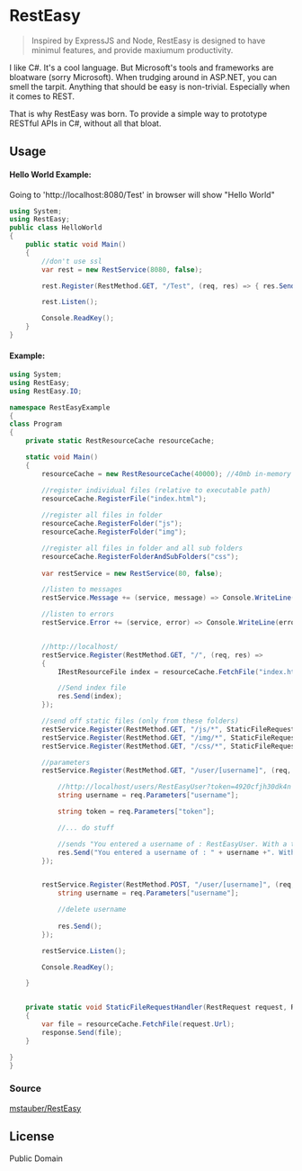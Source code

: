 # RestEasy

> Inspired by ExpressJS and Node, RestEasy is designed to have minimul features, and provide maxiumum productivity.

I like C#. It's a cool language. But Microsoft's tools and frameworks are bloatware (sorry Microsoft). When trudging around in ASP.NET, you can smell the tarpit. Anything that should be easy is non-trivial. Especially when it comes to REST.

That is why RestEasy was born. To provide a simple way to prototype RESTful APIs in C#, without all that bloat.

## Usage

#### Hello World Example:
Going to 'http://localhost:8080/Test' in browser will show "Hello World"

```c#
using System;
using RestEasy;
public class HelloWorld
{
    public static void Main()
    {
        //don't use ssl
        var rest = new RestService(8080, false);

        rest.Register(RestMethod.GET, "/Test", (req, res) => { res.Send("Hello World"); });

        rest.Listen();

        Console.ReadKey();
    }
}
```

#### Example:

```c#
using System;
using RestEasy;
using RestEasy.IO;

namespace RestEasyExample
{
class Program
{
    private static RestResourceCache resourceCache;

    static void Main()
    {
        resourceCache = new RestResourceCache(40000); //40mb in-memory cache

        //register individual files (relative to executable path)
        resourceCache.RegisterFile("index.html");
        
        //register all files in folder
        resourceCache.RegisterFolder("js");
        resourceCache.RegisterFolder("img");

        //register all files in folder and all sub folders
        resourceCache.RegisterFolderAndSubFolders("css");
        
        var restService = new RestService(80, false);

        //listen to messages
        restService.Message += (service, message) => Console.WriteLine(message);

        //listen to errors
        restService.Error += (service, error) => Console.WriteLine(error);


        //http://localhost/
        restService.Register(RestMethod.GET, "/", (req, res) =>
        {
            IRestResourceFile index = resourceCache.FetchFile("index.html");

            //Send index file
            res.Send(index);
        });

        //send off static files (only from these folders)
        restService.Register(RestMethod.GET, "/js/*", StaticFileRequestHandler);
        restService.Register(RestMethod.GET, "/img/*", StaticFileRequestHandler);
        restService.Register(RestMethod.GET, "/css/*", StaticFileRequestHandler);

        //parameters
        restService.Register(RestMethod.GET, "/user/[username]", (req, res) => {

            //http://localhost/users/RestEasyUser?token=4920cfjh30dk4n
            string username = req.Parameters["username"];

            string token = req.Parameters["token"];

            //... do stuff

            //sends "You entered a username of : RestEasyUser. With a token of : 4920cfjh30dk4n"
            res.Send("You entered a username of : " + username +". With a token of : "+ token);
        });


        restService.Register(RestMethod.POST, "/user/[username]", (req, res) => {
            string username = req.Parameters["username"];

            //delete username
        
            res.Send(); 
        });

        restService.Listen();

        Console.ReadKey();

    }


    private static void StaticFileRequestHandler(RestRequest request, RestResponse response)
    {
        var file = resourceCache.FetchFile(request.Url);
        response.Send(file);
    }

}
}
```


### Source

 [mstauber/RestEasy](https://github.com/mstauber/RestEasy)

License
----

Public Domain

